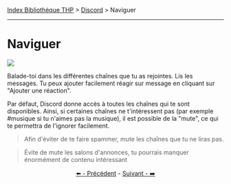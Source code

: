 [Index Bibliothèque THP](https://github.com/TheHackingProject/bibliotheque-THP/wiki) > [Discord](https://github.com/TheHackingProject/bibliotheque-THP/blob/master/sommaires/tuto_discord.md) > Naviguer

___

# Naviguer

![](https://i.imgur.com/yXLqXzZ.png)

Balade-toi dans les différentes chaînes que tu as rejointes. Lis les messages. Tu peux ajouter facilement réagir sur message en cliquant sur "Ajouter une réaction".

Par défaut, Discord donne accès à toutes les chaînes qui te sont disponibles. Ainsi, si certaines chaînes ne t'intéressent pas (par exemple #musique si tu n'aimes pas la musique), il est possible de la "mute", ce qui te permettra de l'ignorer facilement.

>Afin d'éviter de te faire spammer, mute les chaînes que tu ne liras pas.

>Évite de mute les salons d'annonces, tu pourrais manquer énormément de contenu intéressant


<div align="center">

[⬅️ - Précédent](https://github.com/TheHackingProject/bibliotheque-THP/blob/master/tuto_discord/chaines_vocales.md) - [Suivant - ➡️](https://github.com/TheHackingProject/bibliotheque-THP/blob/master/tuto_discord/presente-toi.md)

</div>